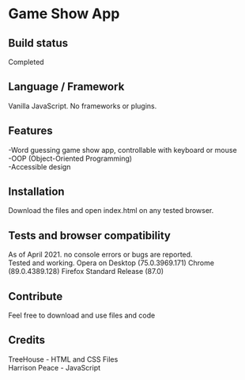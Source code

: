 ## <h1>Game Show App</h1>

## Build status
Completed

## Language / Framework
Vanilla JavaScript.
No frameworks or plugins.

## Features
-Word guessing game show app, controllable with keyboard or mouse<br>
-OOP (Object-Oriented Programming)<br>
-Accessible design

## Installation
Download the files and open index.html on any tested browser.

## Tests and browser compatibility
As of April 2021. no console errors or bugs are reported.<br>
Tested and working. Opera on Desktop (75.0.3969.171) Chrome (89.0.4389.128) Firefox Standard Release (87.0)

## Contribute
Feel free to download and use files and code 

## Credits
TreeHouse - HTML and CSS Files<br>
Harrison Peace - JavaScript
